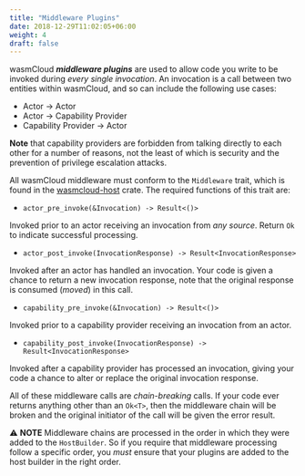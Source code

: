 ```yaml
---
title: "Middleware Plugins"
date: 2018-12-29T11:02:05+06:00
weight: 4
draft: false
---
```


wasmCloud **_middleware plugins_** are used to allow code you write to be invoked during _every single invocation_. An invocation is a call between two entities within wasmCloud, and so can include the following use cases:

* Actor -> Actor
* Actor -> Capability Provider
* Capability Provider -> Actor

**Note** that capability providers are forbidden from talking directly to each other for a number of reasons, not the least of which is security and the prevention of privilege escalation attacks.

All wasmCloud middleware must conform to the `Middleware` trait, which is found in the [wasmcloud-host](https://crates.io/crates/wasmcloud-host) crate. The required functions of this trait are:

* `actor_pre_invoke(&Invocation) -> Result<()>`

Invoked prior to an actor receiving an invocation from _any source_. Return `Ok` to indicate successful processing.

* `actor_post_invoke(InvocationResponse) -> Result<InvocationResponse>`

Invoked after an actor has handled an invocation. Your code is given a chance to return a new invocation response, note that the original response is consumed (_moved_) in this call.

* `capability_pre_invoke(&Invocation) -> Result<()>`

Invoked prior to a capability provider receiving an invocation from an actor.

* `capability_post_invoke(InvocationResponse) -> Result<InvocationResponse>`

Invoked after a capability provider has processed an invocation, giving your code a chance to alter or replace the original invocation response.

All of these middleware calls are _chain-breaking_ calls. If your code ever returns anything other than an `Ok<T>`, then the middleware chain will be broken and the original initiator of the call will be given the error result.

⚠️ **NOTE** Middleware chains are processed in the order in which they were added to the `HostBuilder`. So if you require that middleware processing follow a specific order, you _must_ ensure that your plugins are added to the host builder in the right order.
